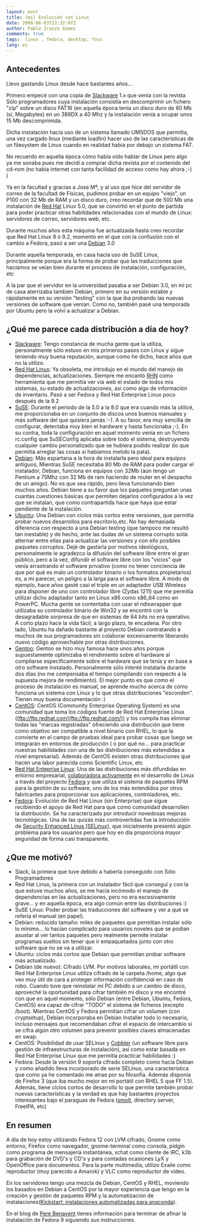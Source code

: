 ```yaml
---
layout: post
title: (mi) Evolución con Linux
date: 2008-06-03T22:32:07Z
author: Pablo Iranzo Gómez
comments: true
tags:  linux , fedora, desktop, foss
lang: es
---
```


## Antecedentes

Llevo gastando Linux desde hace bastantes años...

Primero empecé con una copia de [Slackware](http://www.slackware.com/) 1.x que venía con la revista Sólo programadores cuya instalación consistía en descomprimir un fichero "zip" sobre un disco FAT16 (en aquella época tenía un disco duro de 80 Mb (sí, Megabytes) en un 386DX a 40 Mhz y la instalación venía a ocupar unos 15 Mb descomprimida.

Dicha instalación hacía uso de un sistema llamado UMSDOS que permitía, una vez cargado linux (mediante loadlin) hacer uso de las características de un filesystem de Linux cuando en realidad había por debajo un sistema FAT.

No recuerdo en aquella época cómo había oído hablar de Linux pero algo ya me sonaba pues me decidí a comprar dicha revista por el contenido del cd-rom (no había internet con tanta facilidad de acceso como hay ahora ;-) )

Ya en la facultad y gracias a Jose Mª, y al uso que hice del servidor de correo de la facultad de Físicas, pudimos probar en un equipo "viejo", un P100 con 32 Mb de RAM y un disco duro, creo recordar que de 500 Mb una instalación de [Red Hat](http://www.redhat.com/) Linux 5.0, que se convirtió en el punto de partida para poder practicar otras habilidades relacionadas con el mundo de Linux: servidores de correo, servidores web, etc.

Durante muchos años esta máquina fue actualizada hasta creo recordar que Red Hat Linux 9 ó 9.2, momento en el que con la confusión con el cambio a Fedora, pasó a ser una [Debian](http://www.debian.org/) 3.0

Durante aquella temporada, en casa hacía uso de SuSE Linux, principalmente porque era la forma de probar que las traducciones que hacíamos se veían bien durante el proceso de instalación, configuración,
etc

A la par que el servidor en la universidad pasaba a ser Debian 3.0, en mi pc de casa aterrizaba también Debian, primero en su versión estable y rápidamente en su versión "testing" con la que iba probando las nuevas versiones de software que venían. Como no, también pasé una temporada por Ubuntu pero la volví a actualizar a Debian.

## ¿Qué me parece cada distribución a día de hoy?

- [Slackware](http://www.slackware.com/): Tengo constancia de mucha gente que la utiliza, personalmente sólo estuvo en mis primeros pasos con Linux y sigue teniendo muy buena reputación, aunque como he dicho, hace años que no la utilizo.
- [Red Hat Linux](http://www.redhat.com/): Ya obsoleta, me introdujo en el mundo del manejo de dependencias, actualizaciones. Siempre me encantó [RHN](https://rhn.redhat.com) como herramienta que me permitía ver vía web el estado de todos mis sistemas, su estado de actualizaciones, así como algo de información de inventario. Pasó a ser Fedora y Red Hat Enterprise Linux poco después de la 9.2
- [SuSE](http://www.suse.de/): Durante el periodo de la 5.0 a la 8.0 que era cuando más la utilicé, me proporcionaba en un conjunto de discos unos buenos manuales y más software del que quisiera jamás :-). A su favor, era muy sencilla de configurar, detectaba muy bien el hardware y hasta funcionaba ;-). En su contra, toda la configuración en aquel momento venía en un fichero rc.config que SuSEConfig aplicaba sobre todo el sistema, destruyendo cualquier cambio personalizado que se hubiera podido realizar (lo que permitía arreglar las cosas si habíamos metido la pata).
- [Debian](http://www.debian.org/): Más espartana a la hora de instalarla pero ideal para equipos antiguos, Mientras SuSE necesitaba 80 Mb de RAM para poder cargar el instalador, Debian, funciona en equipos con 32Mb (aún tengo un Pentium a 75Mhz con 32 Mb de ram haciendo de router en el despacho de un amigo). No es que sea rápido, pero lleva funcionando bien muchos años. Debian tiene a su favor que los paquetes preguntan unas cuantas cuestiones básicas que permiten dejarlos configurados a la vez que se instalan, que como contrapartida hace que haya que estar pendiente de la instalación.
- [Ubuntu](http://www.ubuntu.com/): Una Debian con ciclos más cortos entre versiones, que permitía probar nuevos desarrollos para escritorio,etc. No hay demasiada diferencia con respecto a una Debian testing (que tampoco me resultó tan inestable) y de hecho, ante las dudas de un sistema corrupto solía alternar entre ellas para actualizar las versiones y con ello posibles paquetes corruptos. Dejé de gastarla por motivos ideológicos, personalmente le agradezco la difusión del software libre entre el gran público, pero a la vez, difundir el software libre con los "vicios" que venía arrastrando el software privativo (como no tener conciencia de que por qué es malo un controlador binario o los formatos propietarios) es, a mi parecer, un peligro a la larga para el software libre. A modo de ejemplo, hace años gasté casi el triple en un adaptador USB Wireless para disponer de uno con controlador libre (Zydas 1211) que me permitía utilizar dicho adaptador tanto en Linux x86 como x86_64 como en PowerPC. Mucha gente se contentaba con usar el ndiswrapper que utilizaba su controlador binario de Win32 y se encontró con la desagradable sorpresa de que en sistemas de 64 bits no era operativo. A corto plazo hace la vida fácil, a largo plazo, te encadena.  Por otro lado, Ubuntu ha dañado bastante al proyecto Debian contratando a muchos de sus programadores sin colaborar excesivamente liberando nuevo código aprovechable por otras distribuciones.
- [Gentoo](http://www.gentoo.org/): Gentoo se hizo muy famosa hace unos años porque supuestamente optimizaba el rendimiento sobre el hardware al compilarse específicamente sobre el hardware que se tenía y en base a otro software instalado. Personalmente sólo intenté instalarla durante dos días (no me compensaba el tiempo compilando con respecto a la supuesta mejora de rendimiento). El mejor punto es que como el proceso de instalación es manual, se aprende mucho acerca de cómo funciona un sistema con Linux y lo que otras distribuciones "esconden". Tienen muy buena documentación :)
- [CentOS](http://www.centos.org/): CentOS (Community Enterprise Operating System) es una comunidad que toma los códigos fuente de Red Hat Enterprise Linux ([ftp://ftp.redhat.com](ftp://ftp.redhat.com/)) y los compila tras eliminar todas las "marcas registradas" ofreciendo una distribución que tiene como objetivo ser compatible a nivel binario con RHEL, lo que la convierte en el campo de pruebas ideal para probar cosas que luego se integrarán en entornos de producción ( o por qué no... para practicar nuestras habilidades con una de las distribuciones más extendidas a nivel empresarial). Además de CentOS existen otras distribuciones que hacen una labor parecida como Scientific Linux, etc
- [Red Hat Enteprise Linux](http://www.redhat.com/rhel/): Una de las distribuciones más difundidas en entorno empresarial, [colaboradora activamente](http://fedoraproject.org/wiki/RedHatContributions) en el desarrollo de Linux a través del proyecto [Fedora](http://fedoraproject.org/) y que utiliza el sistema de paquetes RPM para la gestión de su software, uno de los más extendidos por otros fabricantes para proporcionar sus aplicaciones, controladores, etc.
- [Fedora](http://fedoraproject.org/): Evolución de Red Hat Linux (sin Enterprise) que sigue recibiendo el apoyo de Red Hat para que como comunidad desarrollen la distribución. Se ha caracterizado por introducir novedosas mejoras tecnológicas. Una de las quizás más controvertidas fue la introducción de [Security Enhanced Linux (SELinux)]({filename}2008-01-04-Security-Enhanced-Linux-SELinux.markdown), que inicialmente presentó algún problema para los usuarios pero que hoy en dia proporciona mayor seguridad de forma casi transparente.

## ¿Que me motivó?

- Slack, la primera que tuve debido a haberla conseguido con Sólo Programadores
- Red Hat Linux, la primera con un instalador fácil que conseguí y con la que estuve muchos años, se me hacía incómodo el manejo de dependencias en las actualizaciones, pero no era excesivamente grave... y en aquella época, era algo común entre las distribuciones :)
- SuSE Linux: Poder probar las traducciones del software y ver a qué se refería el manual (en papel).
- Debian: reducido tamaño: miles de paquetes que permitían instalar sólo lo mínimo... lo hacían complicado para usuarios noveles que se podían asustar al ver tantos paquetes pero realmente permite instalar programas sueltos sin tener que ir empaquetados junto con otro software que no se va a utilizar.
- Ubuntu: ciclos más cortos que Debian que permitían probar software más actualizado.
- Debian (de nuevo): Cifrado LVM. Por motivos laborales, mi portátil con Red Hat Enterprise Linux utiliza cifrado de la carpeta /home, algo que veo muy útil de cara a proteger información confidencial en caso de robo. Cuando tuve que reinstalar mi PC debido a un cambio de disco, aproveché la oportunidad para cifrar también mi disco y me encontré con que en aquel momento, sólo Debian (entre Debian, Ubuntu, Fedora, CentOS) era capaz de cifrar "TODO" el sistema de ficheros (excepto /boot).
    Mientras CentOS y Fedora permitían cifrar un volumen (con cryptsetup), Debian incorporaba en Debian Installer todo lo necesario, incluso mensajes que recomendaban cifrar el espacio de intercambio si se cifra algún otro volumen para prevenir posibles claves almacenadas en swap.
- CentOS: Posibilidad de usar SELinux y [Cobbler](http://cobbler.et.redhat.com/) (un software libre para gestión de infraestructuras de instalación), así como estar basada en Red Hat Enterprise Linux que me permitía practicar habilidades :)
- Fedora: Desde la versión 9 soporta cifrado completo como hacía Debian y como añadido lleva incorporado de serie SELinux, una característica que como ya he comentado me atrae por su filosofía. Además disponía de Firefox 3 (que iba mucho mejor en mi portátil con RHEL 5 que FF 1.5). Además, tiene ciclos cortos de desarrollo lo que permite también probar nuevas características y la verdad es que hay bastantes proyectos interesantes bajo el paraguas de Fedora ([smolt](http://smolt.fedoraproject.org/), directory server, FreeIPA, etc)

## En resumen

A día de hoy estoy utilizando Fedora 12 con LVM cifrado, Gnome como entorno, Firefox como navegador, gnome-terminal como consola, pidgin como programa de mensajería instantánea, xchat como cliente de IRC, k3b para grabación de DVD's y CD's y para contadas ocasiones LyX y OpenOffice para documentos. Para la parte multimedia, utilizo Exaile como reproductor (muy parecido a Amarok) y VLC como reproductor de vídeo.

En los servidores tengo una mezcla de Debian, CentOS y RHEL, moviendo los basados en Debian a CentOS por la mayor experiencia que tengo en la creación y gestión de paquetes RPM y la automatización de instalaciones([Kickstart: instalaciones automatizadas para anaconda]({filename}2008-05-11-Kickstart-instalaciones.markdown)).

En el blog de [Pere Benavent](http://www.benavent.org/diario/2008/06/fedora-9-just-installed.html) tienes información para terminar de afinar la instalación de Fedora 9 siguiendo sus instrucciones.
